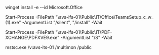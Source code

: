 winget install -e --id Microsoft.Office

Start-Process -FilePath "\\avs-ifs-01\Public\IT\Office\TeamsSetup_c_w_ (1).exe" -ArgumentList "/silent", "/install" -Wait

Start-Process -FilePath "\\avs-ifs-01\Public\IT\PDF-XCHANGE\PDFXVE9.exe" -ArgumentList "/S" -Wait

mstsc.exe /v:avs-its-01 /multimon /public
